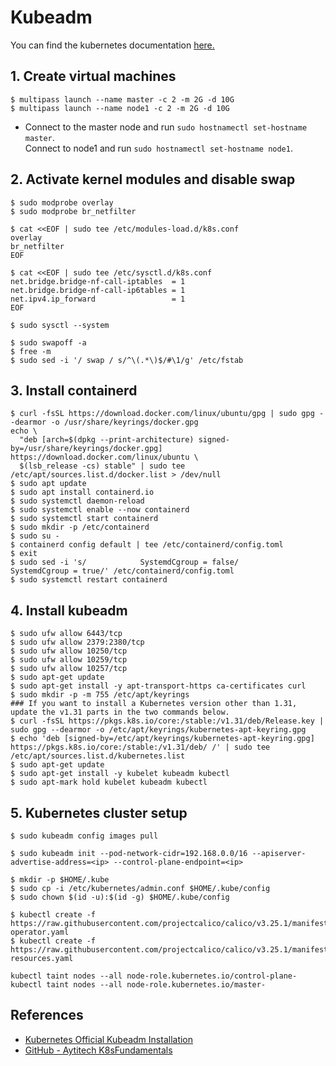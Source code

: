 # Kubeadm

You can find the kubernetes
documentation [here.](https://kubernetes.io/docs/setup/production-environment/tools/kubeadm/install-kubeadm/)

## 1. Create virtual machines

```
$ multipass launch --name master -c 2 -m 2G -d 10G
$ multipass launch --name node1 -c 2 -m 2G -d 10G
```

* Connect to the master node and run `sudo hostnamectl set-hostname master`.  
  Connect to node1 and run `sudo hostnamectl set-hostname node1`.

## 2. Activate kernel modules and disable swap

```
$ sudo modprobe overlay
$ sudo modprobe br_netfilter
```

```
$ cat <<EOF | sudo tee /etc/modules-load.d/k8s.conf
overlay
br_netfilter
EOF
```

```
$ cat <<EOF | sudo tee /etc/sysctl.d/k8s.conf
net.bridge.bridge-nf-call-iptables  = 1
net.bridge.bridge-nf-call-ip6tables = 1
net.ipv4.ip_forward                 = 1
EOF
```

```
$ sudo sysctl --system
```

```
$ sudo swapoff -a
$ free -m
$ sudo sed -i '/ swap / s/^\(.*\)$/#\1/g' /etc/fstab
```

## 3. Install containerd

```
$ curl -fsSL https://download.docker.com/linux/ubuntu/gpg | sudo gpg --dearmor -o /usr/share/keyrings/docker.gpg
echo \
  "deb [arch=$(dpkg --print-architecture) signed-by=/usr/share/keyrings/docker.gpg] https://download.docker.com/linux/ubuntu \
  $(lsb_release -cs) stable" | sudo tee /etc/apt/sources.list.d/docker.list > /dev/null
$ sudo apt update
$ sudo apt install containerd.io
$ sudo systemctl daemon-reload
$ sudo systemctl enable --now containerd
$ sudo systemctl start containerd
$ sudo mkdir -p /etc/containerd
$ sudo su -
$ containerd config default | tee /etc/containerd/config.toml
$ exit
$ sudo sed -i 's/            SystemdCgroup = false/            SystemdCgroup = true/' /etc/containerd/config.toml
$ sudo systemctl restart containerd

```

## 4. Install kubeadm

```
$ sudo ufw allow 6443/tcp
$ sudo ufw allow 2379:2380/tcp
$ sudo ufw allow 10250/tcp
$ sudo ufw allow 10259/tcp
$ sudo ufw allow 10257/tcp
$ sudo apt-get update
$ sudo apt-get install -y apt-transport-https ca-certificates curl
$ sudo mkdir -p -m 755 /etc/apt/keyrings
### If you want to install a Kubernetes version other than 1.31, update the v1.31 parts in the two commands below.
$ curl -fsSL https://pkgs.k8s.io/core:/stable:/v1.31/deb/Release.key | sudo gpg --dearmor -o /etc/apt/keyrings/kubernetes-apt-keyring.gpg
$ echo 'deb [signed-by=/etc/apt/keyrings/kubernetes-apt-keyring.gpg] https://pkgs.k8s.io/core:/stable:/v1.31/deb/ /' | sudo tee /etc/apt/sources.list.d/kubernetes.list
$ sudo apt-get update
$ sudo apt-get install -y kubelet kubeadm kubectl
$ sudo apt-mark hold kubelet kubeadm kubectl
```

## 5. Kubernetes cluster setup

```
$ sudo kubeadm config images pull

$ sudo kubeadm init --pod-network-cidr=192.168.0.0/16 --apiserver-advertise-address=<ip> --control-plane-endpoint=<ip>
```

```
$ mkdir -p $HOME/.kube
$ sudo cp -i /etc/kubernetes/admin.conf $HOME/.kube/config
$ sudo chown $(id -u):$(id -g) $HOME/.kube/config
```

```
$ kubectl create -f https://raw.githubusercontent.com/projectcalico/calico/v3.25.1/manifests/tigera-operator.yaml
$ kubectl create -f https://raw.githubusercontent.com/projectcalico/calico/v3.25.1/manifests/custom-resources.yaml
```

```
kubectl taint nodes --all node-role.kubernetes.io/control-plane-
kubectl taint nodes --all node-role.kubernetes.io/master-
```

## References

- [Kubernetes Official Kubeadm Installation](https://kubernetes.io/docs/setup/production-environment/tools/kubeadm/install-kubeadm/)
- [GitHub - Aytitech K8sFundamentals](https://github.com/aytitech/k8sfundamentals/blob/main/setup/README.md)